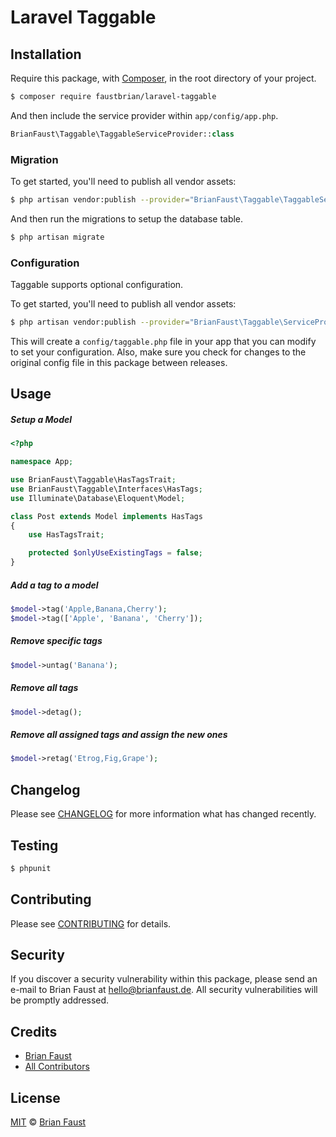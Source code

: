 # Laravel Taggable

## Installation

Require this package, with [Composer](https://getcomposer.org/), in the root directory of your project.

``` bash
$ composer require faustbrian/laravel-taggable
```

And then include the service provider within `app/config/app.php`.

``` php
BrianFaust\Taggable\TaggableServiceProvider::class
```

### Migration

To get started, you'll need to publish all vendor assets:

```bash
$ php artisan vendor:publish --provider="BrianFaust\Taggable\TaggableServiceProvider"
```

And then run the migrations to setup the database table.

```bash
$ php artisan migrate
```

### Configuration

Taggable supports optional configuration.

To get started, you'll need to publish all vendor assets:

```bash
$ php artisan vendor:publish --provider="BrianFaust\Taggable\ServiceProvider"
```

This will create a `config/taggable.php` file in your app that you can modify to set your configuration. Also, make sure you check for changes to the original config file in this package between releases.

## Usage

##### Setup a Model

``` php
<?php

namespace App;

use BrianFaust\Taggable\HasTagsTrait;
use BrianFaust\Taggable\Interfaces\HasTags;
use Illuminate\Database\Eloquent\Model;

class Post extends Model implements HasTags
{
    use HasTagsTrait;

    protected $onlyUseExistingTags = false;
}
```

##### Add a tag to a model

``` php
$model->tag('Apple,Banana,Cherry');
$model->tag(['Apple', 'Banana', 'Cherry']);
```

##### Remove specific tags

``` php
$model->untag('Banana');
```

##### Remove all tags

``` php
$model->detag();
```

##### Remove all assigned tags and assign the new ones

``` php
$model->retag('Etrog,Fig,Grape');
```

## Changelog

Please see [CHANGELOG](CHANGELOG.md) for more information what has changed recently.

## Testing

``` bash
$ phpunit
```

## Contributing

Please see [CONTRIBUTING](CONTRIBUTING.md) for details.

## Security

If you discover a security vulnerability within this package, please send an e-mail to Brian Faust at hello@brianfaust.de. All security vulnerabilities will be promptly addressed.

## Credits

- [Brian Faust](https://github.com/faustbrian)
- [All Contributors](../../contributors)

## License

[MIT](LICENSE) © [Brian Faust](https://brianfaust.de)

